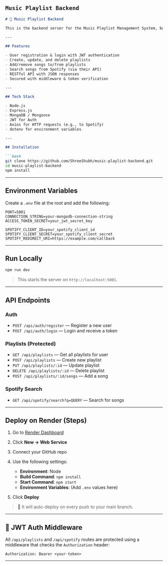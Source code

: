 
## `Music Playlist Backend`

````md
# 🎵 Music Playlist Backend

This is the backend server for the Music Playlist Management System, built with Node.js, Express, and MongoDB. It supports user authentication, playlist creation, song management, and Spotify song search.

---

## Features

- User registration & login with JWT authentication
- Create, update, and delete playlists
- Add/remove songs to/from playlists
- Search songs from Spotify (via their API)
- RESTful API with JSON responses
- Secured with middleware & token verification

---

## Tech Stack

- Node.js
- Express.js
- MongoDB / Mongoose
- JWT for Auth
- Axios for HTTP requests (e.g., to Spotify)
- dotenv for environment variables

---

## Installation

```bash
git clone https://github.com/ShreeShubh/music-playlist-backend.git
cd music-playlist-backend
npm install
````

---

## Environment Variables

Create a `.env` file at the root and add the following:

```env
PORT=5001
CONNECTION_STRING=your-mongodb-connection-string
ACCESS_TOKEN_SECRET=your_jwt_secret_key

SPOTIFY_CLIENT_ID=your_spotify_client_id
SPOTIFY_CLIENT_SECRET=your_spotify_client_secret
SPOTIFY_REDIRECT_URI=https://example.com/callback
```

---

## Run Locally

```bash
npm run dev
```

> This starts the server on `http://localhost:5001`.

---

## API Endpoints

### Auth

* `POST /api/auth/register` — Register a new user
* `POST /api/auth/login` — Login and receive a token

### Playlists (Protected)

* `GET /api/playlists` — Get all playlists for user
* `POST /api/playlists` — Create new playlist
* `PUT /api/playlists/:id` — Update playlist
* `DELETE /api/playlists/:id` — Delete playlist
* `POST /api/playlists/:id/songs` — Add a song

### Spotify Search

* `GET /api/spotify/search?q=QUERY` — Search for songs

---

## Deploy on Render (Steps)

1. Go to [Render Dashboard](https://dashboard.render.com/)
2. Click **New → Web Service**
3. Connect your GitHub repo
4. Use the following settings:

   * **Environment**: Node
   * **Build Command**: `npm install`
   * **Start Command**: `npm start`
   * **Environment Variables**: (Add `.env` values here)
5. Click **Deploy**

> 🔁 It will auto-deploy on every push to your main branch.

---

## 🔐 JWT Auth Middleware

All `/api/playlists` and `/api/spotify` routes are protected using a middleware that checks the `Authorization` header:

```http
Authorization: Bearer <your-token>
```

---
